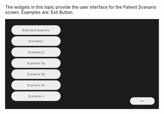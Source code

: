 The widgets in this topic provide the user interface for the Patient Scenario screen. Examples are: Exit Button.

![DemoScreen](./TopicScreenshots/demoScreen.PNG)
